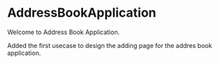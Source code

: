 # AddressBookApplication
Welcome to Address Book Application.

Added the first usecase to design the adding page for the addres book application.
